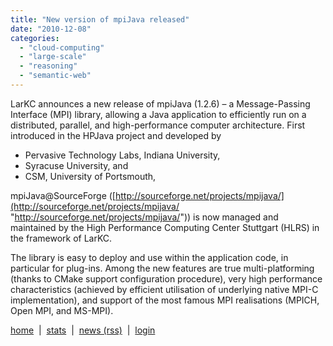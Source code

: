 ```yaml
---
title: "New version of mpiJava released"
date: "2010-12-08"
categories: 
  - "cloud-computing"
  - "large-scale"
  - "reasoning"
  - "semantic-web"
---
```


LarKC announces a new release of mpiJava (1.2.6) – a Message-Passing Interface (MPI) library, allowing a Java application to efficiently run on a distributed, parallel, and high-performance computer architecture. First introduced in the HPJava project and developed by

- Pervasive Technology Labs, Indiana University,
- Syracuse University, and
- CSM, University of Portsmouth,

mpiJava@SourceForge ([http://sourceforge.net/projects/mpijava/](http://sourceforge.net/projects/mpijava/ "http://sourceforge.net/projects/mpijava/")) is now managed and maintained by the High Performance Computing Center Stuttgart (HLRS) in the framework of LarKC.

The library is easy to deploy and use within the application code, in particular for plug-ins. Among the new features are true multi-platforming (thanks to CMake support configuration procedure), very high performance characteristics (achieved by efficient utilisation of underlying native MPI-C implementation), and support of the most famous MPI realisations (MPICH, Open MPI, and MS-MPI).

[home](http://www.larkc.eu/)  |  [stats](http://www.larkc.eu/stats/)  |  [news (rss)](http://pipes.yahoo.com/pipes/pipe.run?_id=3e447f6fc4b9d447447ede5790d7b140&_render=rss)  |  [login](http://www.larkc.eu/wp-admin)
